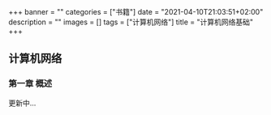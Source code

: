 +++
banner = ""
categories = ["书籍"]
date = "2021-04-10T21:03:51+02:00"
description = ""
images = []
tags = ["计算机网络"]
title = "计算机网络基础"
+++
## 计算机网络 
### 第一章 概述
更新中...
